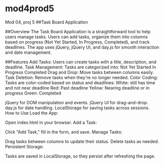 # mod4prod5
Mod 04, proj 5
##Task Board Application

##Overview
The Task Board Application is a straightforward tool to help users manage tasks. Users can add tasks, organize them into columns based on progress (Not Yet Started, In Progress, Completed), and track deadlines. The app uses jQuery, jQuery UI, and day.js for smooth interaction and date management.

##Features
Add Tasks: Users can create tasks with a title, description, and deadline.
Task Management: Tasks are categorized into:
Not Yet Started
In Progress
Completed
Drag and Drop: Move tasks between columns easily.
Task Deletion: Remove tasks when they're no longer needed.
Color Coding: Tasks are color-coded based on status and deadlines:
White: still has time and not near deadline
Red: Past deadline
Yellow: Nearing deadline or in progress
Green: Completed


jQuery for DOM manipulation and events.
jQuery UI for drag-and-drop.
day.js for date handling.
LocalStorage for saving tasks across sessions.
How to Use
Load the App:

Open index.html in your browser.
Add a Task:

Click "Add Task," fill in the form, and save.
Manage Tasks:

Drag tasks between columns to update their status.
Delete tasks as needed.
Persistent Storage:

Tasks are saved in LocalStorage, so they persist after refreshing the page.